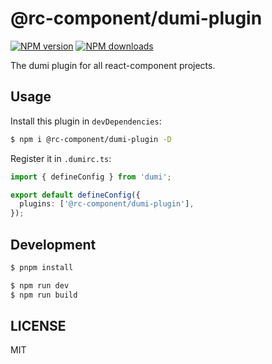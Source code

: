 # @rc-component/dumi-plugin

[![NPM version](https://img.shields.io/npm/v/@rc-component/dumi-plugin.svg?style=flat)](https://npmjs.org/package/@rc-component/dumi-plugin) [![NPM downloads](http://img.shields.io/npm/dm/@rc-component/dumi-plugin.svg?style=flat)](https://npmjs.org/package/@rc-component/dumi-plugin)

The dumi plugin for all react-component projects.

## Usage

Install this plugin in `devDependencies`:

```bash
$ npm i @rc-component/dumi-plugin -D
```

Register it in `.dumirc.ts`:

```ts
import { defineConfig } from 'dumi';

export default defineConfig({
  plugins: ['@rc-component/dumi-plugin'],
});
```

## Development

```bash
$ pnpm install
```

```bash
$ npm run dev
$ npm run build
```

## LICENSE

MIT
